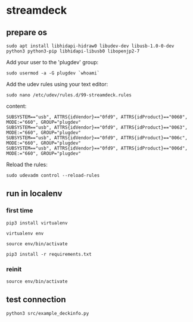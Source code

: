 # streamdeck

## prepare os

```
sudo apt install libhidapi-hidraw0 libudev-dev libusb-1.0-0-dev python3 python3-pip libhidapi-libusb0 libopenjp2-7
```
Add your user to the 'plugdev' group:
```
sudo usermod -a -G plugdev `whoami`

```
Add the udev rules using your text editor:
```
sudo nano /etc/udev/rules.d/99-streamdeck.rules
```
content:
```
SUBSYSTEM=="usb", ATTRS{idVendor}=="0fd9", ATTRS{idProduct}=="0060", MODE:="660", GROUP="plugdev"
SUBSYSTEM=="usb", ATTRS{idVendor}=="0fd9", ATTRS{idProduct}=="0063", MODE:="660", GROUP="plugdev"
SUBSYSTEM=="usb", ATTRS{idVendor}=="0fd9", ATTRS{idProduct}=="006c", MODE:="660", GROUP="plugdev"
SUBSYSTEM=="usb", ATTRS{idVendor}=="0fd9", ATTRS{idProduct}=="006d", MODE:="660", GROUP="plugdev"
```
Reload the rules:
```
sudo udevadm control --reload-rules
```

## run in localenv

### first time
```
pip3 install virtualenv
```
```
virtualenv env
```
```
source env/bin/activate
```
```
pip3 install -r requirements.txt
```

### reinit
```
source env/bin/activate
```

## test connection

```
python3 src/example_deckinfo.py
```

